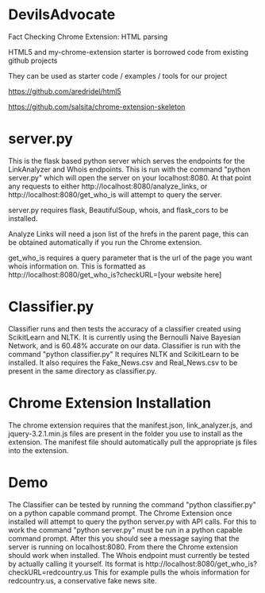 # DevilsAdvocate
Fact Checking Chrome Extension: HTML parsing

HTML5 and my-chrome-extension starter is borrowed code from existing github projects

They can be used as starter code / examples / tools for our project 

https://github.com/aredridel/html5

https://github.com/salsita/chrome-extension-skeleton

# server.py
This is the flask based python server which serves the endpoints for the LinkAnalyzer and Whois endpoints.
This is run with the command "python server.py" which will open the server on your localhost:8080. At that point any requests to either http://localhost:8080/analyze_links, or http://localhost:8080/get_who_is will attempt to query the server.

server.py requires flask, BeautifulSoup, whois, and flask_cors to be installed.

Analyze Links will need a json list of the hrefs in the parent page, this can be obtained automatically if you run the Chrome extension.

get_who_is requires a query parameter that is the url of the page you want whois information on. This is formatted as http://localhost:8080/get_who_is?checkURL=[your website here]


# Classifier.py
Classifier runs and then tests the accuracy of a classifier created using ScikitLearn and NLTK. It is currently using the Bernoulli Naive Bayesian Network, and is 60.48% accurate on our data.
Classifier is run with the command "python classifier.py"
It requires NLTK and ScikitLearn to be installed.
It also requires the Fake_News.csv and Real_News.csv to be present in the same directory as classifier.py.

# Chrome Extension Installation
The chrome extension requires that the manifest.json, link_analyzer.js, and jquery-3.2.1.min.js files are present in the folder you use to install as the extension.
The manifest file should automatically pull the appropriate js files into the extension.

# Demo
The Classifier can be tested by running the command "python classifier.py" on a python capable command prompt.
The Chrome Extension once installed will attempt to query the python server.py with API calls. For this to work the command "python server.py" must be run in a python capable command prompt. After this you should see a message saying that the server is running on localhost:8080. From there the Chrome extension should work when installed.
The Whois endpoint must currently be tested by actually calling it yourself. Its format is http://localhost:8080/get_who_is?checkURL=redcountry.us This for example pulls the whois information for redcountry.us, a conservative fake news site.
